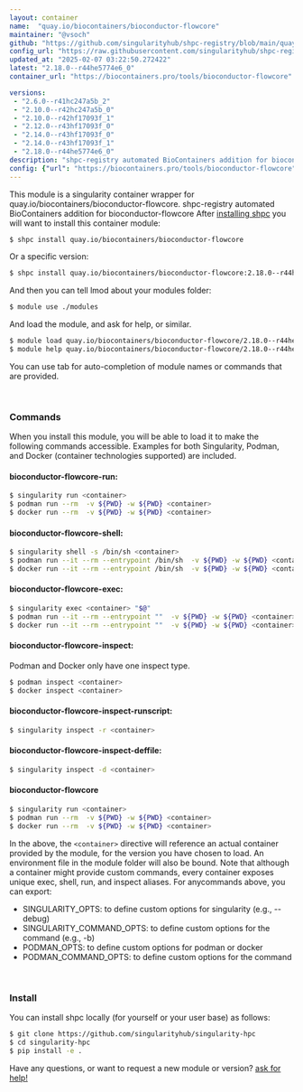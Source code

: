 ```yaml
---
layout: container
name:  "quay.io/biocontainers/bioconductor-flowcore"
maintainer: "@vsoch"
github: "https://github.com/singularityhub/shpc-registry/blob/main/quay.io/biocontainers/bioconductor-flowcore/container.yaml"
config_url: "https://raw.githubusercontent.com/singularityhub/shpc-registry/main/quay.io/biocontainers/bioconductor-flowcore/container.yaml"
updated_at: "2025-02-07 03:22:50.272422"
latest: "2.18.0--r44he5774e6_0"
container_url: "https://biocontainers.pro/tools/bioconductor-flowcore"

versions:
 - "2.6.0--r41hc247a5b_2"
 - "2.10.0--r42hc247a5b_0"
 - "2.10.0--r42hf17093f_1"
 - "2.12.0--r43hf17093f_0"
 - "2.14.0--r43hf17093f_0"
 - "2.14.0--r43hf17093f_1"
 - "2.18.0--r44he5774e6_0"
description: "shpc-registry automated BioContainers addition for bioconductor-flowcore"
config: {"url": "https://biocontainers.pro/tools/bioconductor-flowcore", "maintainer": "@vsoch", "description": "shpc-registry automated BioContainers addition for bioconductor-flowcore", "latest": {"2.18.0--r44he5774e6_0": "sha256:052b1c88ad50ef2a4644f8c30a570b07b19046bd7585deff277458ebb6ceff98"}, "tags": {"2.6.0--r41hc247a5b_2": "sha256:38f322759f3d3c90238c8ee8bbbc454254595f8af1672b946a994d17e99d436d", "2.10.0--r42hc247a5b_0": "sha256:a3dce66c6c5087a0cf27e3f1dd7fbb31d81b72a6f0d51491cfd1f20e119325ad", "2.10.0--r42hf17093f_1": "sha256:d24178a7f9718eba2de147c7c53fbf58be77292cfe647199b34ad5055fb66e49", "2.12.0--r43hf17093f_0": "sha256:b4e66a57d7c275e89f6558543bddf678f243ab75ec1a2396cada4c5b175313c9", "2.14.0--r43hf17093f_0": "sha256:ce5490a2943aea9db1b971df77e88bae7675bef13909134dfb7b9fa235bfc285", "2.14.0--r43hf17093f_1": "sha256:2d3e44d9731eccc6400350717fd461ba100b0a50a20a0967543a323aac699c93", "2.18.0--r44he5774e6_0": "sha256:052b1c88ad50ef2a4644f8c30a570b07b19046bd7585deff277458ebb6ceff98"}, "docker": "quay.io/biocontainers/bioconductor-flowcore"}
---
```


This module is a singularity container wrapper for quay.io/biocontainers/bioconductor-flowcore.
shpc-registry automated BioContainers addition for bioconductor-flowcore
After [installing shpc](#install) you will want to install this container module:


```bash
$ shpc install quay.io/biocontainers/bioconductor-flowcore
```

Or a specific version:

```bash
$ shpc install quay.io/biocontainers/bioconductor-flowcore:2.18.0--r44he5774e6_0
```

And then you can tell lmod about your modules folder:

```bash
$ module use ./modules
```

And load the module, and ask for help, or similar.

```bash
$ module load quay.io/biocontainers/bioconductor-flowcore/2.18.0--r44he5774e6_0
$ module help quay.io/biocontainers/bioconductor-flowcore/2.18.0--r44he5774e6_0
```

You can use tab for auto-completion of module names or commands that are provided.

<br>

### Commands

When you install this module, you will be able to load it to make the following commands accessible.
Examples for both Singularity, Podman, and Docker (container technologies supported) are included.

#### bioconductor-flowcore-run:

```bash
$ singularity run <container>
$ podman run --rm  -v ${PWD} -w ${PWD} <container>
$ docker run --rm  -v ${PWD} -w ${PWD} <container>
```

#### bioconductor-flowcore-shell:

```bash
$ singularity shell -s /bin/sh <container>
$ podman run --it --rm --entrypoint /bin/sh  -v ${PWD} -w ${PWD} <container>
$ docker run --it --rm --entrypoint /bin/sh  -v ${PWD} -w ${PWD} <container>
```

#### bioconductor-flowcore-exec:

```bash
$ singularity exec <container> "$@"
$ podman run --it --rm --entrypoint ""  -v ${PWD} -w ${PWD} <container> "$@"
$ docker run --it --rm --entrypoint ""  -v ${PWD} -w ${PWD} <container> "$@"
```

#### bioconductor-flowcore-inspect:

Podman and Docker only have one inspect type.

```bash
$ podman inspect <container>
$ docker inspect <container>
```

#### bioconductor-flowcore-inspect-runscript:

```bash
$ singularity inspect -r <container>
```

#### bioconductor-flowcore-inspect-deffile:

```bash
$ singularity inspect -d <container>
```



#### bioconductor-flowcore

```bash
$ singularity run <container>
$ podman run --rm  -v ${PWD} -w ${PWD} <container>
$ docker run --rm  -v ${PWD} -w ${PWD} <container>
```


In the above, the `<container>` directive will reference an actual container provided
by the module, for the version you have chosen to load. An environment file in the
module folder will also be bound. Note that although a container
might provide custom commands, every container exposes unique exec, shell, run, and
inspect aliases. For anycommands above, you can export:

 - SINGULARITY_OPTS: to define custom options for singularity (e.g., --debug)
 - SINGULARITY_COMMAND_OPTS: to define custom options for the command (e.g., -b)
 - PODMAN_OPTS: to define custom options for podman or docker
 - PODMAN_COMMAND_OPTS: to define custom options for the command

<br>

### Install

You can install shpc locally (for yourself or your user base) as follows:

```bash
$ git clone https://github.com/singularityhub/singularity-hpc
$ cd singularity-hpc
$ pip install -e .
```

Have any questions, or want to request a new module or version? [ask for help!](https://github.com/singularityhub/singularity-hpc/issues)